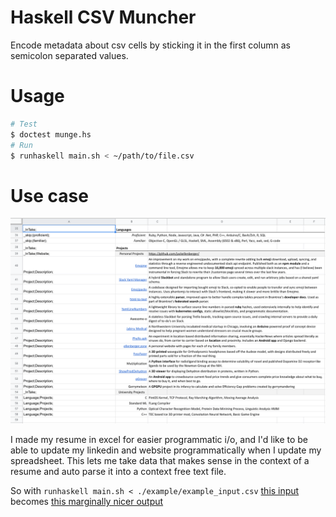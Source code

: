 # Haskell CSV Muncher

Encode metadata about csv cells by sticking it in the first column as semicolon separated values.

# Usage

```bash
# Test
$ doctest munge.hs
# Run
$ runhaskell main.sh < ~/path/to/file.csv
```

# Use case

![example_screenshot.png](/example/example_screenshot.png)

I made my resume in excel for easier programmatic i/o, and I'd like to be able to update my linkedin and website programmatically when I update my spreadsheet. This lets me take data that makes sense in the context of a resume and auto parse it into a context free text file.

So with `runhaskell main.sh < ./example/example_input.csv` [this input](example/example_input.csv) becomes [this marginally nicer output](example/example_output.txt)

